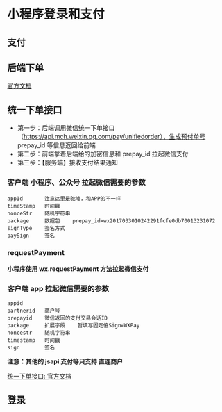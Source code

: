 # 小程序登录和支付

## 支付

## 后端下单

[官方文档](https://pay.weixin.qq.com/wiki/doc/apiv3/wxpay/pages/index.shtml)

## 统一下单接口

- 第一步：后端调用微信统一下单接口（https://api.mch.weixin.qq.com/pay/unifiedorder），生成预付单号 prepay_id 等信息返回给前端
- 第二步：前端拿着后端给的加密信息和 prepay_id 拉起微信支付
- 第三步：【服务端】接收支付结果通知

### 客户端 小程序、公众号 拉起微信需要的参数

```
appId       注意这里是驼峰，和APP的不一样
timeStamp   时间戳
nonceStr    随机字符串
package     数据包    prepay_id=wx2017033010242291fcfe0db70013231072
signType    签名方式
paySign     签名
```

### requestPayment

**小程序使用 wx.requestPayment 方法拉起微信支付**

### 客户端 app 拉起微信需要的参数

```
appid
partnerid   商户号
prepayid    微信返回的支付交易会话ID
package     扩展字段    暂填写固定值Sign=WXPay
noncestr    随机字符串
timestamp   时间戳
sign        签名
```

**注意：其他的 jsapi 支付等只支持 直连商户**

[统一下单接口: 官方文档](https://pay.weixin.qq.com/wiki/doc/api/jsapi.php?chapter=9_1)

## 登录

